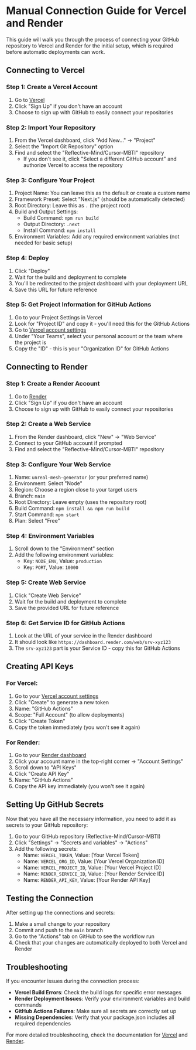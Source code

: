 # Manual Connection Guide for Vercel and Render

This guide will walk you through the process of connecting your GitHub repository to Vercel and Render for the initial setup, which is required before automatic deployments can work.

## Connecting to Vercel

### Step 1: Create a Vercel Account

1. Go to [Vercel](https://vercel.com)
2. Click "Sign Up" if you don't have an account
3. Choose to sign up with GitHub to easily connect your repositories

### Step 2: Import Your Repository

1. From the Vercel dashboard, click "Add New..." → "Project"
2. Select the "Import Git Repository" option
3. Find and select the "Reflective-Mind/Cursor-MBTI" repository
   - If you don't see it, click "Select a different GitHub account" and authorize Vercel to access the repository

### Step 3: Configure Your Project

1. Project Name: You can leave this as the default or create a custom name
2. Framework Preset: Select "Next.js" (should be automatically detected)
3. Root Directory: Leave this as `.` (the project root)
4. Build and Output Settings:
   - Build Command: `npm run build`
   - Output Directory: `.next`
   - Install Command: `npm install`
5. Environment Variables: Add any required environment variables (not needed for basic setup)

### Step 4: Deploy

1. Click "Deploy"
2. Wait for the build and deployment to complete
3. You'll be redirected to the project dashboard with your deployment URL
4. Save this URL for future reference

### Step 5: Get Project Information for GitHub Actions

1. Go to your Project Settings in Vercel
2. Look for "Project ID" and copy it - you'll need this for the GitHub Actions
3. Go to [Vercel account settings](https://vercel.com/account)
4. Under "Your Teams", select your personal account or the team where the project is
5. Copy the "ID" - this is your "Organization ID" for GitHub Actions

## Connecting to Render

### Step 1: Create a Render Account

1. Go to [Render](https://render.com)
2. Click "Sign Up" if you don't have an account
3. Choose to sign up with GitHub to easily connect your repositories

### Step 2: Create a Web Service

1. From the Render dashboard, click "New" → "Web Service"
2. Connect to your GitHub account if prompted
3. Find and select the "Reflective-Mind/Cursor-MBTI" repository

### Step 3: Configure Your Web Service

1. Name: `unreal-mesh-generator` (or your preferred name)
2. Environment: Select "Node"
3. Region: Choose a region close to your target users
4. Branch: `main`
5. Root Directory: Leave empty (uses the repository root)
6. Build Command: `npm install && npm run build`
7. Start Command: `npm start`
8. Plan: Select "Free"

### Step 4: Environment Variables

1. Scroll down to the "Environment" section
2. Add the following environment variables:
   - Key: `NODE_ENV`, Value: `production`
   - Key: `PORT`, Value: `10000`

### Step 5: Create Web Service

1. Click "Create Web Service"
2. Wait for the build and deployment to complete
3. Save the provided URL for future reference

### Step 6: Get Service ID for GitHub Actions

1. Look at the URL of your service in the Render dashboard
2. It should look like `https://dashboard.render.com/web/srv-xyz123`
3. The `srv-xyz123` part is your Service ID - copy this for GitHub Actions

## Creating API Keys

### For Vercel:

1. Go to your [Vercel account settings](https://vercel.com/account/tokens)
2. Click "Create" to generate a new token
3. Name: "GitHub Actions"
4. Scope: "Full Account" (to allow deployments)
5. Click "Create Token"
6. Copy the token immediately (you won't see it again)

### For Render:

1. Go to your [Render dashboard](https://dashboard.render.com/settings)
2. Click your account name in the top-right corner → "Account Settings"
3. Scroll down to "API Keys"
4. Click "Create API Key"
5. Name: "GitHub Actions"
6. Copy the API key immediately (you won't see it again)

## Setting Up GitHub Secrets

Now that you have all the necessary information, you need to add it as secrets to your GitHub repository:

1. Go to your GitHub repository (Reflective-Mind/Cursor-MBTI)
2. Click "Settings" → "Secrets and variables" → "Actions"
3. Add the following secrets:
   - Name: `VERCEL_TOKEN`, Value: [Your Vercel Token]
   - Name: `VERCEL_ORG_ID`, Value: [Your Vercel Organization ID]
   - Name: `VERCEL_PROJECT_ID`, Value: [Your Vercel Project ID]
   - Name: `RENDER_SERVICE_ID`, Value: [Your Render Service ID]
   - Name: `RENDER_API_KEY`, Value: [Your Render API Key]

## Testing the Connection

After setting up the connections and secrets:

1. Make a small change to your repository
2. Commit and push to the `main` branch
3. Go to the "Actions" tab on GitHub to see the workflow run
4. Check that your changes are automatically deployed to both Vercel and Render

## Troubleshooting

If you encounter issues during the connection process:

- **Vercel Build Errors**: Check the build logs for specific error messages
- **Render Deployment Issues**: Verify your environment variables and build commands
- **GitHub Actions Failures**: Make sure all secrets are correctly set up
- **Missing Dependencies**: Verify that your package.json includes all required dependencies

For more detailed troubleshooting, check the documentation for [Vercel](https://vercel.com/docs) and [Render](https://render.com/docs). 